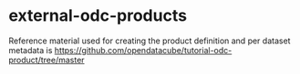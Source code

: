 # external-odc-products

Reference material used for creating the product definition and per dataset metadata is https://github.com/opendatacube/tutorial-odc-product/tree/master
